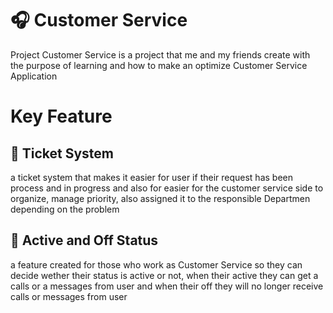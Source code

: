 # 🎧 Customer Service
Project Customer Service is a project that me and my friends create with the purpose of learning and how to make an optimize Customer Service Application

# Key Feature
## 🎫 Ticket System
a ticket system that makes it easier for user if their request has been process and in progress and also for easier for the customer service side to organize, manage priority, also assigned it to the responsible Departmen depending on the problem

## 📴 Active and Off Status
a feature created for those who work as Customer Service so they can decide wether their status is active or not, when their active they can get a calls or a messages from user and when their off they will no longer receive calls or messages from user

